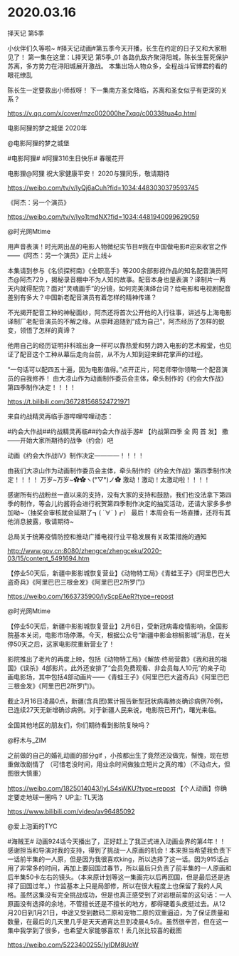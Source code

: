 # 2020.03.16

择天记 第5季

小伙伴们久等啦~
#择天记动画#第五季今天开播，长生在约定的日子又和大家相见了！
第一集在这里：L择天记 第5季_01
各路仇敌齐聚浔阳城，陈长生誓死保护苏离，多方势力在浔阳城展开激战。
本集出场人物众多，全程战斗官博君的看的眼花缭乱

陈长生一定要救出小师叔呀！
下一集南方圣女降临，苏离和圣女似乎有更深的关系？

https://v.qq.com/x/cover/mzc002000he7xqq/c00338tua4q.html


电影阿狸的梦之城堡  2020年

@电影阿狸的梦之城堡 

#电影阿狸# #阿狸316生日快乐#
春暖花开

电影狸@阿狸 祝大家健康平安！
2020与狸同乐，敬请期待

https://weibo.com/tv/v/IyQj6aCuh?fid=1034:4483030379593745


《阿杰：另一个演员》

https://weibo.com/tv/v/Iyo1tmdNX?fid=1034:4481940099629059

@时光网Mtime                            

用声音表演！时光网出品的电影人物微纪实节目#我在中国做电影#迎来收官之作——《阿杰：另一个演员》正片上线↓

本集请到参与《名侦探柯南》《全职高手》等200余部影视作品的知名配音演员阿杰@阿杰729 ，揭秘录音棚中不为人知的故事。配音本身也是表演？译制片一两天内就得配完？面对“灵魂画手”的分镜，如何完美演绎台词？给电影和电视剧配音差别有多大？中国新老配音演员有着怎样的精神传递？

不光揭开配音工种的神秘面纱，阿杰还将首次公开他的入行往事，讲述与上海电影译制厂老配音演员的不解之缘。从崇拜追随到“成为自己”，阿杰经历了怎样的蜕变，领悟了怎样的真谛？

他用自己的经历证明非科班出身一样可以靠热爱和努力跨入电影的艺术殿堂，也见证了配音这个工种从幕后走向台前，从不为人知到迎来鲜花掌声的过程。

“一句话可以配四五十遍，因为电影值得。”点开正片，阿老师带你领略一个配音演员的自我修养！
由大凉山作为动画制作委员会主体，牵头制作的《约会大作战》第四季制作决定！！！！

https://t.bilibili.com/367281568524721971

来自约战精灵再临手游哔哩哔哩动态：

#约会大作战##约战精灵再临##约会大作战手游#
【约战第四季 全 网 首 发】
撒——开始大家所期待的战争（约会）吧

动画《约会大作战IV》制作决定————！！！！

由我们大凉山作为动画制作委员会主体，牵头制作的《约会大作战》第四季制作决定！！！！
万岁~万岁~✿✿ヽ(°▽°)ノ✿
激动！激动！太激动啦！！！！

感谢所有约战粉丝一直以来的支持，没有大家的支持和鼓励，我们也没法拿下第四季的制作，等会儿约酱将会进行祝贺第四季制作决定的抽奖活动，还请大家多多参加呦~（抽奖会审核就会延期了┓( ´∀` )┏）
最后！本周会有一场直播，还将有其他消息披露，敬请期待~


总局关于统筹疫情防控和推动广播电视行业平稳发展有关政策措施的通知

http://www.gov.cn:8080/zhengce/zhengceku/2020-03/15/content_5491694.htm

 
【停业50天后，新疆中影影城恢复营业】《动物特工局》《青蛙王子》《阿里巴巴大盗奇兵》《阿里巴巴三根金发》《阿里巴巴2所罗门》 

https://weibo.com/1663735900/IyScpEAeR?type=repost

@时光网Mtime                            

【停业50天后，新疆中影影城恢复营业】2月6日，受新冠病毒疫情影响，全国影院基本关闭，电影市场停滞。今天，根据公众号“新疆中影金棕榈影城”消息，在关停50天之后，这家电影院重新营业了！

影院推出了老片的再度上映，包括《动物特工局》《解放·终局营救》《我和我的祖国》《误杀》4部影片。此外还安排了“会员免费观看、非会员每人10元”的亲子动画电影场，其中包括4部动画片——《青蛙王子》《阿里巴巴大盗奇兵》《阿里巴巴三根金发》《阿里巴巴2所罗门》。

截止3月16日凌晨0点，新疆(含兵团)累计报告新型冠状病毒肺炎确诊病例76例，已连续27天无新增确诊病例。对于新疆人民来说，电影院已开门，曙光来临。

全国其他地区的朋友们，你们期待看到影院复映吗？

@籽木与_ZIM                            

之前做的自己的婚礼动画的部分gif ，小孩都出生了竟然还没做完，惭愧，现在想重做改剧情了 （可惜老没时间，用业余时间做独立短片之真的难）（不动点大，但图很大慎重）

https://weibo.com/1825014043/IyLS4sWKU?type=repost
 【个人动画】你确定要走地球一圈吗？ UP主: TL天洛

https://www.bilibili.com/video/av96485092

@爱上泡面的TYC                            

#海贼王# 动画924话今天播出了，正好赶上了我正式进入动画业界的第4年！！感谢担当和导演对我的支持，得到了挑战一人原画的机会！本来担当希望我负责下一话前半集的一人原，但是因为我很喜欢king，所以选择了这一话。因为915话占用了非常多的时间，再加上要回国过春节，所以最后只负责了前半集的一人原画和后半集50卡左右的镜头。（本来原计划等这一集画完以后再回国，但是最后还是选择了回国过年。）作监基本上只是局部修，所以在很大程度上也保留了我的人风格。虽然这集没有完全挑战成功，但是也真正感受到了对岩根前辈的这句话：一人原画没有选择的余地，不管擅长还是不擅长的地方，都得硬着头皮挺过去。从12月20日到1月21日，中途又受到数码二原和宠物二原的双重逼迫，为了保证质量和数量，在最后的几天里几乎是天天通宵达旦到凌晨4,5点。虽然很辛苦，但在这一集中我学到了很多，也希望大家能够喜欢！丢几张比较喜的截图

https://weibo.com/5223400255/IyIDM8UoW